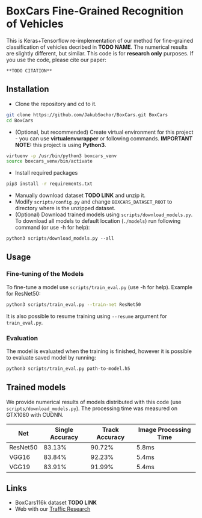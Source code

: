 # BoxCars Fine-Grained Recognition of Vehicles
This is Keras+Tensorflow re-implementation of our method for fine-grained classification of vehicles decribed in **TODO NAME**.
The numerical results are slightly different, but similar. This code is for **research only** purposes.
If you use the code, please cite our paper:
```
**TODO CITATION**
```

## Installation

* Clone the repository and cd to it.
```bash
git clone https://github.com/JakubSochor/BoxCars.git BoxCars
cd BoxCars
```
* (Optional, but recommended) Create virtual environment for this project - you can use **virtualenvwrapper** or following commands. **IMPORTANT NOTE:** this project is using **Python3**.
```bash
virtuenv -p /usr/bin/python3 boxcars_venv
source boxcars_venv/bin/activate
```
* Install required packages 
```bash
pip3 install -r requirements.txt 
```
* Manually download dataset **TODO LINK** and unzip it.
* Modify `scripts/config.py` and change `BOXCARS_DATASET_ROOT` to directory where is the unzipped dataset.
* (Optional) Download trained models using `scripts/download_models.py`. To download all models to default location (`./models`) run following command (or use -h for help):
```base
python3 scripts/download_models.py --all
``` 


## Usage
### Fine-tuning of the Models
To fine-tune a model use `scripts/train_eval.py` (use -h for help). Example for ResNet50:
```bash
python3 scripts/train_eval.py --train-net ResNet50 
```
It is also possible to resume training using `--resume` argument for `train_eval.py`.

### Evaluation
The model is evaluated when the training is finished, however it is possible to evaluate saved model by running:
```bash
python3 scripts/train_eval.py path-to-model.h5
```


## Trained models
We provide numerical results of models distributed with this code (use `scripts/download_models.py`). 
The processing time was measured on GTX1080 with CUDNN.

Net | Single Accuracy | Track Accuracy | Image Processing Time
----|-----------------|----------------|----------------------
ResNet50 |  83.13% |  90.72% | 5.8ms
VGG16 | 83.84% | 92.23% | 5.4ms
VGG19 | 83.91% |  91.99% | 5.4ms


## Links 
* BoxCars116k dataset **TODO LINK**
* Web with our [Traffic Research](https://medusa.fit.vutbr.cz/traffic/)
